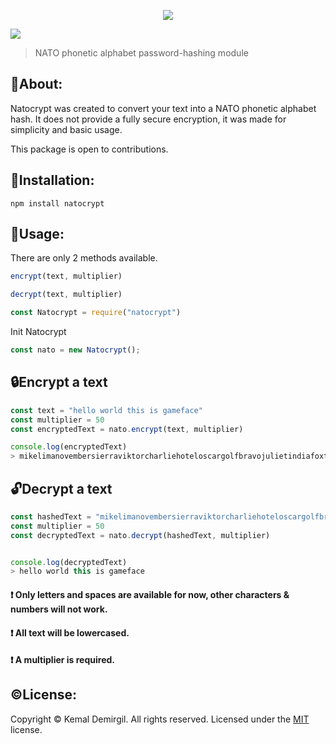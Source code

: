 
<p align="center">
  <img src="https://i.postimg.cc/Kz6kJ1gj/natocrypt-logo.png"/>
</p>
<img src="https://img.shields.io/npm/v/npm?color=red&logo=npm"/>


> NATO phonetic alphabet password-hashing module

## 💠About:

Natocrypt was created to convert your text into a NATO phonetic alphabet hash. It does not provide a fully secure encryption, it was made for simplicity and basic usage.

This package is open to contributions.

## 🔧Installation:
```console
npm install natocrypt
```
## 📜Usage:
There are only 2 methods available.
```js
encrypt(text, multiplier)
```
```js
decrypt(text, multiplier)
```

```javaScript
const Natocrypt = require("natocrypt")
```
Init Natocrypt
```javaScript
const nato = new Natocrypt();
```
## 🔒Encrypt a text
```javaScript
const text = "hello world this is gameface"
const multiplier = 50
const encryptedText = nato.encrypt(text, multiplier)

console.log(encryptedText)
> mikelimanovembersierraviktorcharliehoteloscargolfbravojulietindiafoxtrotechoxraypapauniformfoxtrotkilodeltalimabravoalphaxrayfoxtrotwhiskeylimalimajulietecholimatangoxrayindiaoscarbravoxrayyankeequebecjulietjuliet$oscarfoxtrotechozulualphaoscarwhiskeypapauniformfoxtrotpapacharliebravooscartangoviktorzulusierratangowhiskeyromeooscarzulufoxtrotromeoechokilolimabravocharliequebecnovemberpapatangodeltawhiskeywhiskeysierrajulietzuluoscar$charliecharlieoscarhoteldeltapapatangozuluzuluuniformnovembergolfcharliehotelkiloxrayquebeckilojulietpapaindiahotelmikeviktorromeosierrauniformsierraxrayquebecjulietviktortangoalpha$quebecindiadeltamikehotelindiaindiaechocharliepapacharliezulukilosierradeltaromeowhiskeyindiamikenovember$quebecquebecdeltanovembernovemberfoxtrotgolflimaxrayquebecdeltawhiskeyromeoalphakilosierrajulietwhiskeyechoyankeemikeoscarfoxtrotviktorbravopapaalphaechoyankeemikepapasierrakiloviktorfoxtrotxraybravozulupapajulietindiaalphacharliezuluzulualphadeltatangocharliepapagolfnovembertangogolfromeoecho
```
## 🔓Decrypt a text
```javaScript
const hashedText = "mikelimanovembersierraviktorcharliehoteloscargolfbravojulietindiafoxtrotechoxraypapauniformfoxtrotkilodeltalimabravoalphaxrayfoxtrotwhiskeylimalimajulietecholimatangoxrayindiaoscarbravoxrayyankeequebecjulietjuliet$oscarfoxtrotechozulualphaoscarwhiskeypapauniformfoxtrotpapacharliebravooscartangoviktorzulusierratangowhiskeyromeooscarzulufoxtrotromeoechokilolimabravocharliequebecnovemberpapatangodeltawhiskeywhiskeysierrajulietzuluoscar$charliecharlieoscarhoteldeltapapatangozuluzuluuniformnovembergolfcharliehotelkiloxrayquebeckilojulietpapaindiahotelmikeviktorromeosierrauniformsierraxrayquebecjulietviktortangoalpha$quebecindiadeltamikehotelindiaindiaechocharliepapacharliezulukilosierradeltaromeowhiskeyindiamikenovember$quebecquebecdeltanovembernovemberfoxtrotgolflimaxrayquebecdeltawhiskeyromeoalphakilosierrajulietwhiskeyechoyankeemikeoscarfoxtrotviktorbravopapaalphaechoyankeemikepapasierrakiloviktorfoxtrotxraybravozulupapajulietindiaalphacharliezuluzulualphadeltatangocharliepapagolfnovembertangogolfromeoecho"
const multiplier = 50
const decryptedText = nato.decrypt(hashedText, multiplier)


console.log(decryptedText)
> hello world this is gameface
```

#### ❗ Only letters and spaces are available for now, other characters & numbers will not work.
#### ❗ All text will be lowercased.
#### ❗ A multiplier is required.

## ©️License:
Copyright © Kemal Demirgil. All rights reserved.
Licensed under the [MIT](https://github.com/kemaldemirgil/natocrypt/blob/main/LICENSE) license.

